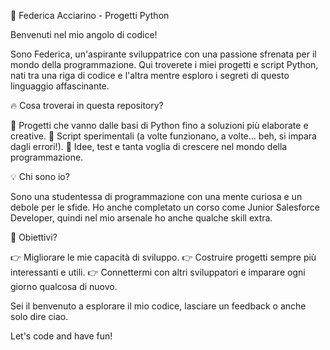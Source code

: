 🚀 Federica Acciarino - Progetti Python

Benvenuti nel mio angolo di codice!

Sono Federica, un'aspirante sviluppatrice con una passione sfrenata per il mondo della programmazione. Qui troverete i miei progetti e script Python, nati tra una riga di codice e l'altra mentre esploro i segreti di questo linguaggio affascinante.

🔥 Cosa troverai in questa repository?

📌 Progetti che vanno dalle basi di Python fino a soluzioni più elaborate e creative.
📌 Script sperimentali (a volte funzionano, a volte... beh, si impara dagli errori!).
📌 Idee, test e tanta voglia di crescere nel mondo della programmazione.

💡 Chi sono io?

Sono una studentessa di programmazione con una mente curiosa e un debole per le sfide. Ho anche completato un corso come Junior Salesforce Developer, quindi nel mio arsenale ho anche qualche skill extra.

🎯 Obiettivi?

👉 Migliorare le mie capacità di sviluppo.
👉 Costruire progetti sempre più interessanti e utili.
👉 Connettermi con altri sviluppatori e imparare ogni giorno qualcosa di nuovo.

Sei il benvenuto a esplorare il mio codice, lasciare un feedback o anche solo dire ciao.

Let's code and have fun!
